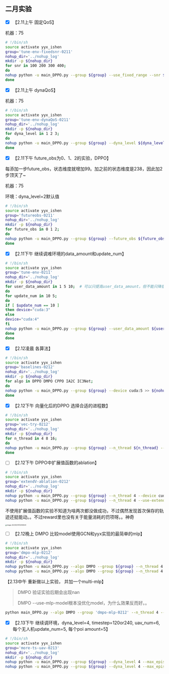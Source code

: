 ## 二月实验

- [x] 【2.11上午 固定QoS】

机器：75

```sh
# !/bin/sh
source activate yyx_ishen
group='tune-env-fixedsnr-0211'
nohup_dir='../nohup_log'
mkdir -p ${nohup_dir}
for snr in 100 200 300 400;
do
nohup python -u main_DPPO.py --group ${group} --use_fixed_range --snr ${snr} --device cuda:7 >> ${nohup_dir}/0211.log 2>&1 &
done
```

- [x] 【2.11上午 dynaQoS】

机器：75

```sh
# !/bin/sh
source activate yyx_ishen
group='tune-env-dynaQoS-0211'
nohup_dir='../nohup_log'
mkdir -p ${nohup_dir}
for dyna_level in 1 2 3;
do
nohup python -u main_DPPO.py --group ${group} --dyna_level ${dyna_level} --device cuda:6 >> ${nohup_dir}/0211.log 2>&1 &
done
```

- [x] 【2.11下午 future_obs为0、1、2的实验，DPPO】

每添加一步future_obs，状态维度就增加99。加之前的状态维度是238，因此加2步顶天了~

机器：75

环境：dyna_level=2默认值

```sh
# !/bin/sh
source activate yyx_ishen
group='futureobs-0211'
nohup_dir='../nohup_log'
mkdir -p ${nohup_dir}
for future_obs in 0 1 2;
do
nohup python -u main_DPPO.py --group ${group} --future_obs ${future_obs} --device cuda:4 >> ${nohup_dir}/0211.log 2>&1 &
done
```

- [x] 【2.11下午 继续调难环境的data_amount和update_num】

```sh
# !/bin/sh
source activate yyx_ishen
group='tune-env-0211'
nohup_dir='../nohup_log'
mkdir -p ${nohup_dir}
for user_data_amount in 1 5 10;  # 可以只提高user_data_amount，但不能只降低update_num
do
for update_num in 10 5;
do
if [ $update_num == 10 ]
then device="cuda:3"
else
device="cuda:4"
fi
nohup python -u main_DPPO.py --group ${group} --user_data_amount ${user_data_amount} --update_num ${update_num} --device ${device} >> ${nohup_dir}/0211.log 2>&1 &
done
done
```

- [x] 【2.12凌晨 各算法】

```sh
# !/bin/sh
source activate yyx_ishen
group='baselines-0212'
nohup_dir='../nohup_log'
mkdir -p ${nohup_dir}
for algo in DPPO DMPO CPPO IA2C IC3Net;
do
nohup python -u main_DPPO.py --group ${group} --device cuda:5 >> ${nohup_dir}/0212.log 2>&1 &
done
```



- [x] 【2.12下午 向量化后的DPPO 选择合适的进程数】

```sh
# !/bin/sh
source activate yyx_ishen
group='vec-try-0212'
nohup_dir='../nohup_log'
mkdir -p ${nohup_dir}
for n_thread in 4 8 16;
do
nohup python -u main_DPPO.py --group ${group} --n_thread ${n_thread} --device cuda:6 >> ${nohup_dir}/0212.log 2>&1 &
done
```



- [ ] 【2.12下午 DPPO中扩展值函数的ablation】

```sh
# !/bin/sh
source activate yyx_ishen
group='extendV-ablation-0212'
nohup_dir='../nohup_log'
mkdir -p ${nohup_dir}
nohup python -u main_DPPO.py --group ${group} --n_thread 4 --device cuda:6 >> ${nohup_dir}/0212.log 2>&1 &
nohup python -u main_DPPO.py --group ${group} --n_thread 4 --use-extended-value --device cuda:6 >> ${nohup_dir}/0212.log 2>&1 & 
```

不使用扩展值函数的实验不知道为啥两次都没做成功，不过偶然发现首次保存的轨迹还挺能动。。不过reward里也没有关于能量消耗的罚项呀。。神奇

<img src="C:\Users\Administrator\AppData\Roaming\Typora\typora-user-images\image-20230214112408544.png" alt="image-20230214112408544" style="zoom:33%;" />





- [ ] 【2.12晚上 DMPO 比较model使用GCN和yyx实现的最简单的mlp】

```sh
# !/bin/sh
source activate yyx_ishen
group='dmpo-mlp-0212'
nohup_dir='../nohup_log'
mkdir -p ${nohup_dir}
nohup python -u main_DPPO.py --algo DMPO --group ${group} --n_thread 4 --use-mlp-model --device cuda:3 >> ${nohup_dir}/0212.log 2>&1 &
nohup python -u main_DPPO.py --algo DMPO --group ${group} --n_thread 4 --device cuda:3 >> ${nohup_dir}/0212.log 2>&1 &
```

【2.13中午 重新做以上实验， 并加一个multi-mlp】

> DMPO 验证实验后期会出现nan
>
> DMPO --use-mlp-model根本没优化model，为什么效果反而好。。

```sh
python main_DPPO.py --algo DMPO --group 'dmpo-mlp-0212' --n_thread 4 --use-mlp-model --multi-mlp --device cuda:3
```



- [x] 【2.13下午 继续调环境，dyna_level=4, timestep=120or240, uav_num=6, 每个无人机update_num=5, 每个poi amount=5】

```sh
# !/bin/sh
source activate yyx_ishen
group='more-ts-uav-0213'
nohup_dir='../nohup_log'
mkdir -p ${nohup_dir}
nohup python -u main_DPPO.py --group ${group} --dyna_level 4 --max_episode_step 120 --uav_num 6 --update_num 5 --user_data_amount 5 --device cuda:4 >> ${nohup_dir}/0213.log 2>&1 &
nohup python -u main_DPPO.py --group ${group} --dyna_level 4 --max_episode_step 240 --uav_num 6 --update_num 5 --user_data_amount 5 --device cuda:4 >> ${nohup_dir}/0213.log 2>&1 &
```

